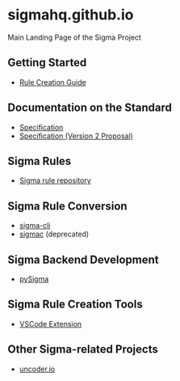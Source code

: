 # sigmahq.github.io
Main Landing Page of the Sigma Project

## Getting Started

- [Rule Creation Guide](https://github.com/SigmaHQ/sigma/wiki/Rule-Creation-Guide)

## Documentation on the Standard

- [Specification](https://github.com/SigmaHQ/sigma-specification)
- [Specification (Version 2 Proposal)](https://github.com/SigmaHQ/sigma-specification/tree/version_2)

## Sigma Rules

- [Sigma rule repository](https://github.com/SigmaHQ/sigma)

## Sigma Rule Conversion

- [sigma-cli](https://github.com/SigmaHQ/sigma-cli)
- [sigmac](https://github.com/SigmaHQ/sigma/tree/master/tools) (deprecated)

## Sigma Backend Development

- [pySigma](https://github.com/SigmaHQ/pySigma)

## Sigma Rule Creation Tools

- [VSCode Extension](https://marketplace.visualstudio.com/items?itemName=humpalum.sigma)

## Other Sigma-related Projects

- [uncoder.io](https://uncoder.io/)
